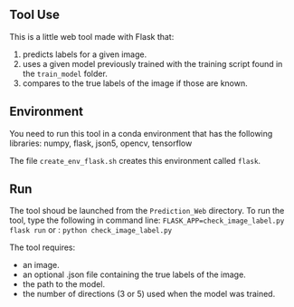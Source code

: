 ## Tool Use

This is a little web tool made with Flask that:
1. predicts labels for a given image.
2. uses a given model previously trained with the training script found in the `train_model` folder.
3. compares to the true labels of the image if those are known.


## Environment

You need to run this tool in a conda environment that has the following libraries:
numpy, 
flask, 
json5, 
opencv, 
tensorflow

The file `create_env_flask.sh` creates this environment called `flask`.


## Run

The tool shoud be launched from the `Prediction_Web` directory.
To run the tool, type the following in command line:
`FLASK_APP=check_image_label.py flask run`
or :
`python check_image_label.py`

The tool requires:
- an image.
- an optional .json file containing the true labels of the image.
- the path to the model.
- the number of directions (3 or 5) used when the model was trained.



